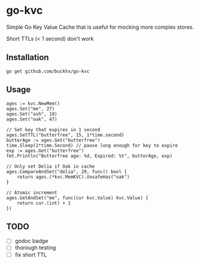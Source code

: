 # go-kvc

Simple Go Key Value Cache that is useful for mocking more complex stores.

Short TTLs (< 1 second) don't work


## Installation

```
go get github.com/buckhx/go-kvc
```

## Usage

```
ages := kvc.NewMem()
ages.Set("me", 27)
ages.Set("ash", 10)
ages.Set("oak", 47)

// Set key that expires in 1 second
ages.SetTTL("butterfree", 15, 1*time.second)
butterAge := ages.Get("butterfree")
time.Sleep(1*time.Second) // pause long enough for key to expire
exp := ages.Get("butterfree")
fmt.Println("Butterfree age: %d, Expired: %t", butterAge, exp)

// Only set Delia if Oak in cache
ages.CompareAndSet("delia", 29, func() bool {
	return ages.(*kvc.MemKVC).UnsafeHas("oak")
}

// Atomic increment
ages.GetAndSet("me", func(cur kvc.Value) kvc.Value) {
	return cur.(int) + 1
})
```

## TODO

- [ ] godoc badge
- [ ] thorough testing 
- [ ] fix short TTL 

